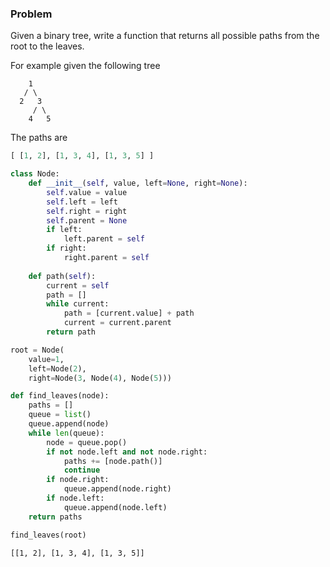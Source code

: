 ### Problem
Given a binary tree, write a function that returns all possible paths from the root to the leaves.

For example given the following tree

```
    1
   / \
  2   3
     / \
    4   5
```
The paths are
```python
[ [1, 2], [1, 3, 4], [1, 3, 5] ]
```


```python
class Node:
    def __init__(self, value, left=None, right=None):
        self.value = value
        self.left = left
        self.right = right
        self.parent = None
        if left:
            left.parent = self
        if right:
            right.parent = self
        
    def path(self):
        current = self
        path = []
        while current:
            path = [current.value] + path
            current = current.parent
        return path
```


```python
root = Node(
    value=1, 
    left=Node(2), 
    right=Node(3, Node(4), Node(5)))
```


```python
def find_leaves(node):
    paths = []
    queue = list()
    queue.append(node)
    while len(queue):
        node = queue.pop()
        if not node.left and not node.right:
            paths += [node.path()]
            continue
        if node.right:
            queue.append(node.right)
        if node.left:
            queue.append(node.left)
    return paths
```


```python
find_leaves(root)
```




    [[1, 2], [1, 3, 4], [1, 3, 5]]




```python

```
